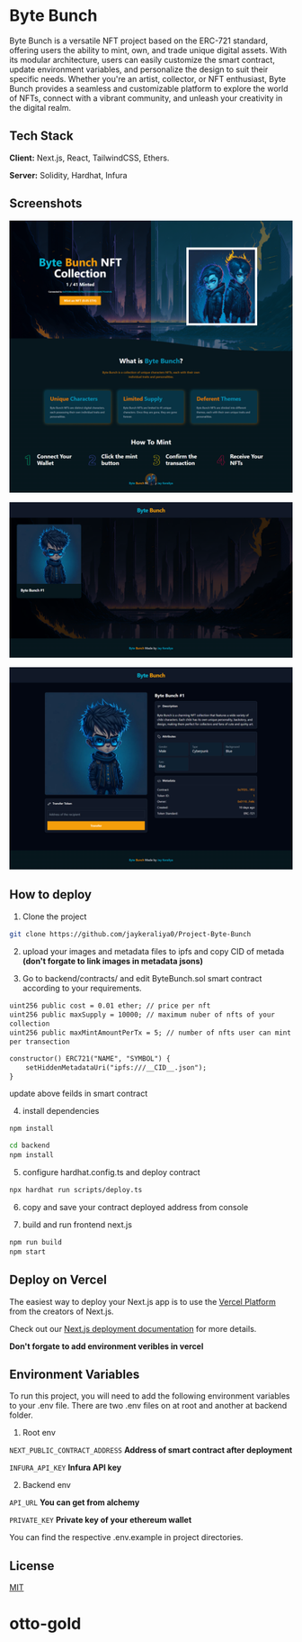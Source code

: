# Byte Bunch

Byte Bunch is a versatile NFT project based on the ERC-721 standard, offering users the ability to mint, own, and trade unique digital assets. With its modular architecture, users can easily customize the smart contract, update environment variables, and personalize the design to suit their specific needs. Whether you're an artist, collector, or NFT enthusiast, Byte Bunch provides a seamless and customizable platform to explore the world of NFTs, connect with a vibrant community, and unleash your creativity in the digital realm.



## Tech Stack

**Client:** Next.js, React, TailwindCSS, Ethers.

**Server:** Solidity, Hardhat, Infura


## Screenshots

![App Screenshot](/screenshots/screencapture-byte-bunch-vercel-app-2023-05-20-15_54_01.png)

![App Screenshot](/screenshots/screencapture-byte-bunch-vercel-app-nfts-0x011080eb860c929a57056009592eb46710ebfe8c-2023-05-20-15_54_11.png)

![App Screenshot](/screenshots/screencapture-byte-bunch-vercel-app-nft-0x1234567890abcdef-2023-05-20-15_54_16.png)


## How to deploy

1. Clone the project

```bash
git clone https://github.com/jaykeraliya0/Project-Byte-Bunch
```

2. upload your images and metadata files to ipfs and copy CID of metada **(don't forgate to link images in metadata jsons)**

3. Go to backend/contracts/ and edit ByteBunch.sol smart contract according to your requirements.

```solidity
uint256 public cost = 0.01 ether; // price per nft
uint256 public maxSupply = 10000; // maximum nuber of nfts of your collection
uint256 public maxMintAmountPerTx = 5; // number of nfts user can mint per transection
```

```solidity
constructor() ERC721("NAME", "SYMBOL") {
    setHiddenMetadataUri("ipfs:///__CID__.json");
}
```
update above feilds in smart contract

4. install dependencies

```bash
npm install
```

```bash
cd backend
npm install
```

5. configure hardhat.config.ts and deploy contract

```bash
npx hardhat run scripts/deploy.ts
```

6. copy and save your contract deployed address from console

7. build and run frontend next.js

```bash
npm run build
npm start
```

## Deploy on Vercel

The easiest way to deploy your Next.js app is to use the [Vercel Platform](https://vercel.com/new?utm_medium=default-template&filter=next.js&utm_source=create-next-app&utm_campaign=create-next-app-readme) from the creators of Next.js.

Check out our [Next.js deployment documentation](https://nextjs.org/docs/deployment) for more details.

**Don't forgate to add environment veribles in vercel**
## Environment Variables

To run this project, you will need to add the following environment variables to your .env file. There are two .env files on at root and another at backend folder.

1. Root env

`NEXT_PUBLIC_CONTRACT_ADDRESS` **Address of smart contract after deployment**

`INFURA_API_KEY` **Infura API key**

2. Backend env

`API_URL` **You can get from alchemy**

`PRIVATE_KEY` **Private key of your ethereum wallet**

You can find the respective .env.example in project directories.

## License

[MIT](https://choosealicense.com/licenses/mit/)
# otto-gold
